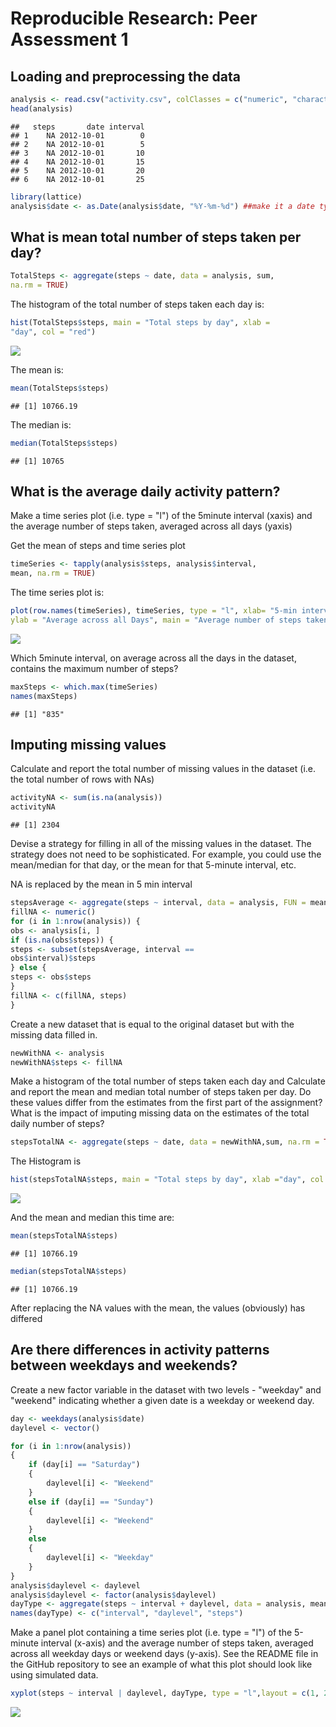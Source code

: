 # Reproducible Research: Peer Assessment 1


## Loading and preprocessing the data


```r
analysis <- read.csv("activity.csv", colClasses = c("numeric", "character","numeric"))
head(analysis)
```

```
##   steps       date interval
## 1    NA 2012-10-01        0
## 2    NA 2012-10-01        5
## 3    NA 2012-10-01       10
## 4    NA 2012-10-01       15
## 5    NA 2012-10-01       20
## 6    NA 2012-10-01       25
```

```r
library(lattice)
analysis$date <- as.Date(analysis$date, "%Y-%m-%d") ##make it a date type!
```

## What is mean total number of steps taken per day?



```r
TotalSteps <- aggregate(steps ~ date, data = analysis, sum,
na.rm = TRUE)
```

The histogram of the total number of steps taken each day is:


```r
hist(TotalSteps$steps, main = "Total steps by day", xlab =
"day", col = "red")
```

![](./PA1_template_files/figure-html/unnamed-chunk-3-1.png) 

The mean is:

```r
mean(TotalSteps$steps)
```

```
## [1] 10766.19
```

The median is:

```r
median(TotalSteps$steps)
```

```
## [1] 10765
```

## What is the average daily activity pattern?

Make a time series plot (i.e. type = "l") of the 5minute interval (xaxis) and the average
number of steps taken, averaged across all days (yaxis)

Get the mean of steps and time series plot

```r
timeSeries <- tapply(analysis$steps, analysis$interval,
mean, na.rm = TRUE)
```

The time series plot is:

```r
plot(row.names(timeSeries), timeSeries, type = "l", xlab= "5-min interval",
ylab = "Average across all Days", main = "Average number of steps taken", col = "red")
```

![](./PA1_template_files/figure-html/unnamed-chunk-7-1.png) 

Which 5minute interval, on average across all the days in the dataset, contains the maximum number of steps?


```r
maxSteps <- which.max(timeSeries)
names(maxSteps)
```

```
## [1] "835"
```
## Imputing missing values

Calculate and report the total number of missing values in the dataset (i.e. the total number of rows with NAs)

```r
activityNA <- sum(is.na(analysis))
activityNA
```

```
## [1] 2304
```

Devise a strategy for filling in all of the missing values in the dataset. The strategy does not need to be sophisticated. For example, you could use the mean/median for that day, or the mean for that 5-minute interval, etc.

NA is replaced by the mean in 5 min interval

```r
stepsAverage <- aggregate(steps ~ interval, data = analysis, FUN = mean)
fillNA <- numeric()
for (i in 1:nrow(analysis)) {
obs <- analysis[i, ]
if (is.na(obs$steps)) {
steps <- subset(stepsAverage, interval ==
obs$interval)$steps
} else {
steps <- obs$steps
}
fillNA <- c(fillNA, steps)
}
```

Create a new dataset that is equal to the original dataset but with the missing data filled in.

```r
newWithNA <- analysis
newWithNA$steps <- fillNA
```

Make a histogram of the total number of steps taken each day and Calculate and report the mean and median total number of steps taken per day. Do these values differ from the estimates from the first part of the assignment? What is the impact of imputing missing data on the estimates of the total daily number of steps?

```r
stepsTotalNA <- aggregate(steps ~ date, data = newWithNA,sum, na.rm = TRUE)
```
The Histogram is

```r
hist(stepsTotalNA$steps, main = "Total steps by day", xlab ="day", col = "blue")
```

![](./PA1_template_files/figure-html/unnamed-chunk-13-1.png) 

And the mean and median this time are:

```r
mean(stepsTotalNA$steps)
```

```
## [1] 10766.19
```

```r
median(stepsTotalNA$steps)
```

```
## [1] 10766.19
```
After replacing the NA values with the mean, the values (obviously) has differed
## Are there differences in activity patterns between weekdays and weekends?

Create a new factor variable in the dataset with two levels - "weekday" and "weekend" indicating whether a given date is a weekday or weekend day.

```r
day <- weekdays(analysis$date)
daylevel <- vector()

for (i in 1:nrow(analysis)) 
{
    if (day[i] == "Saturday") 
    {
        daylevel[i] <- "Weekend"
    } 
    else if (day[i] == "Sunday") 
    {
        daylevel[i] <- "Weekend"
    } 
    else 
    {
        daylevel[i] <- "Weekday"
    }
} 
analysis$daylevel <- daylevel
analysis$daylevel <- factor(analysis$daylevel)
dayType <- aggregate(steps ~ interval + daylevel, data = analysis, mean)
names(dayType) <- c("interval", "daylevel", "steps")
```
Make a panel plot containing a time series plot (i.e. type = "l") of the 5-minute interval (x-axis) and the average number of steps taken, averaged across all weekday days or weekend days (y-axis). See the README file in the GitHub repository to see an example of what this plot should look like using simulated data.

```r
xyplot(steps ~ interval | daylevel, dayType, type = "l",layout = c(1, 2), xlab = "Interval", ylab = "Number of steps")
```

![](./PA1_template_files/figure-html/unnamed-chunk-16-1.png) 











